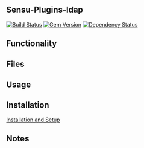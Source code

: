 ## Sensu-Plugins-ldap

[![Build Status](https://travis-ci.org/sensu-plugins/sensu-plugins-ldap.svg?branch=master)](https://travis-ci.org/sensu-plugins/sensu-plugins-ldap)
[![Gem Version](https://badge.fury.io/rb/sensu-plugins-ldap.svg)](http://badge.fury.io/rb/sensu-plugins-ldap)
[![Dependency Status](https://gemnasium.com/badges/github.com/sensu-plugins/sensu-plugins-openldap.svg)](https://gemnasium.com/github.com/sensu-plugins/sensu-plugins-openldap)

## Functionality

## Files

## Usage

## Installation

[Installation and Setup](http://sensu-plugins.io/docs/installation_instructions.html)

## Notes
